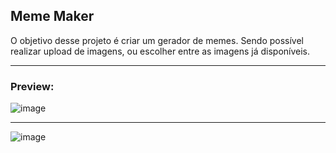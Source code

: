 ## Meme Maker
O objetivo desse projeto é criar um gerador de memes. Sendo possível realizar upload de imagens, ou escolher entre as imagens já disponíveis.

---
### Preview: 

![image](https://user-images.githubusercontent.com/117487712/202872091-f483070c-8931-47bc-85bb-938ac62f9367.png)

---

![image](![html5-logo-devextreme-multi-purpose-controls-html-javascript-3_resized](https://user-images.githubusercontent.com/117487712/202872373-a42f58a8-a6f2-4900-adc0-a3673ac12dff.png))
